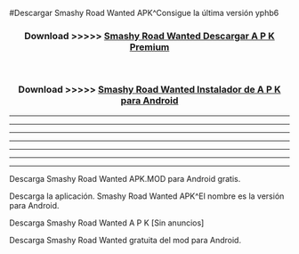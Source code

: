 #Descargar Smashy Road Wanted  APK^Consigue la última versión yphb6



<div align="center">
<h3>Download >>>>> <a href="https://es-sites.web.app/?es= Smashy Road Wanted ">Smashy Road Wanted  Descargar A P K Premium</a></h3><br>

<h3>Download >>>>> <a href="https://es-sites.web.app/?es= Smashy Road Wanted ">Smashy Road Wanted  Instalador de A P K para Android</a></h3>
</div>


----------------------------------------------------------

----------------------------------------------------------

----------------------------------------------------------

----------------------------------------------------------

----------------------------------------------------------

----------------------------------------------------------

----------------------------------------------------------

Descarga Smashy Road Wanted  APK.MOD para Android gratis.

Descarga la aplicación. Smashy Road Wanted  APK^El nombre es la versión para Android.

Descarga Smashy Road Wanted  A P K [Sin anuncios]

Descarga Smashy Road Wanted  gratuita del mod para Android.


